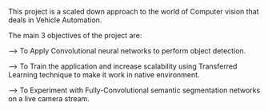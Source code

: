 This project is a scaled down approach to the world of Computer vision that deals in Vehicle Automation.

The main 3 objectives of the project are:

--> To Apply Convolutional neural networks to perform object detection.

--> To Train the application and increase scalability using Transferred Learning technique to make it work in native environment.

--> To Experiment with Fully-Convolutional semantic segmentation networks on a live camera stream.
